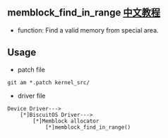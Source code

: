 memblock_find_in_range [中文教程](https://biscuitos.github.io/blog/MMU-ARM32-MEMBLOCK-memblock_find_in_range/)
--------------------------------------------

* function: Find a valid memory from special area.


## Usage

* patch file

```
git am *.patch kernel_src/
```

* driver file

```
Device Driver--->
    [*]BiscuitOS Driver--->
        [*]Memblock allocator
            [*]memblock_find_in_range()
```
